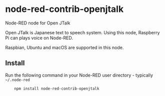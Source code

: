 node-red-contrib-openjtalk
=====================

Node-RED node for Open JTalk

Open JTalk is Japanese text to speech system.
Using this node, Raspberry Pi can plays voice on Node-RED.

Raspbian, Ubuntu and macOS are supported in this node.

Install
-------

Run the following command in your Node-RED user directory - typically `~/.node-red`

        npm install node-red-contrib-openjtalk

